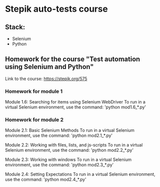 # Stepik auto-tests course

## Stack:

* Selenium
* Python

## Homework for the course "Test automation using Selenium and Python"

Link  to the course: https://stepik.org/575

### Homework for module 1

Module 1.6: Searching for items using Selenium WebDriver
To run in a virtual Selenium environment,  use the command: 'python mod1.6_*.py'

### Homework for module 2

Module 2.1:	Basic Selenium Methods
To run in a virtual Selenium environment,  use the command: 'python mod2.1_*.py'

Module 2.2: Working with files, lists, and js-scripts
To run in a virtual Selenium environment,  use the command: 'python mod2.2_*.py'

Module 2.3: Working with windows
To run in a virtual Selenium environment,  use the command: 'python mod2.3_*.py'

Module 2.4: Setting Expectations
To run in a virtual Selenium environment,  use the command: 'python mod2.4_*.py'



